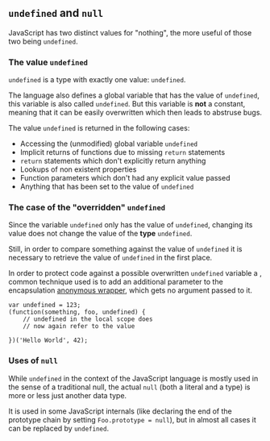## `undefined` and `null`

JavaScript has two distinct values for "nothing", the more useful of those two
being `undefined`.

### The value `undefined`

`undefined` is a type with exactly one value: `undefined`.

The language also defines a global variable that has the value of `undefined`,
this variable is also called `undefined`. But this variable is **not** a constant,
meaning that it can be easily overwritten which then leads to abstruse bugs. 

The value `undefined` is returned in the following cases:

 - Accessing the (unmodified) global variable `undefined`
 - Implicit returns of functions due to missing `return` statements
 - `return` statements which don't explicitly return anything
 - Lookups of non existent properties
 - Function parameters which don't had any explicit value passed
 - Anything that has been set to the value of `undefined`


### The case of the "overridden" `undefined`

Since the variable `undefined` only has the value of `undefined`, changing its 
value does not change the value of the **type** `undefined`.

Still, in order to compare something against the value of `undefined` it is
necessary to retrieve the value of `undefined` in the first place.

In order to protect code against a possible overwritten `undefined` variable a 
, common technique used is to add an additional parameter to the encapsulation
[anonymous wrapper](#scopes), which gets no argument passed to it.

    var undefined = 123;
    (function(something, foo, undefined) {
        // undefined in the local scope does 
        // now again refer to the value

    })('Hello World', 42);

### Uses of `null`

While `undefined` in the context of the JavaScript language is mostly used in
the sense of a traditional null, the actual `null` (both a literal and a type)
is more or less just another data type.

It is used in some JavaScript internals (like declaring the end of the
prototype chain by setting `Foo.prototype = null`), but in almost all cases it
can be replaced by `undefined`.

